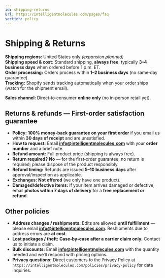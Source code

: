 ```yaml
---
id: shipping-returns
url: https://intelligentmolecules.com/pages/faq
section: policy
---
```


# Shipping & Returns

**Shipping regions:** United States only *(expansion planned)*  
**Shipping speed & cost:** Standard shipping, **always free**, typically **3–4 business days** when ordered before 1 p.m. ET.  
**Order processing:** Orders process within **1–2 business days** (no same‑day guarantee).  
**Tracking:** Shopify sends tracking automatically when your order ships (watch for the shipment email).

**Sales channel:** Direct‑to‑consumer **online only** (no in‑person retail yet).

## Returns & refunds — First‑order satisfaction guarantee
- **Policy:** **100% money‑back guarantee on your first order** if you email us within **30 days of receipt** and are unsatisfied.  
- **How to request:** Email **info@intelligentmolecules.com** with your **order number** and a brief note.  
- **Refund amount:** Full product price (shipping is always free).  
- **Return required?** **No** — for the first‑order guarantee, no return is required; please dispose of the product responsibly.  
- **Refund timing:** Refunds are issued **5–10 business days** after approval/inspection as applicable.  
- **Exchanges:** **Not offered** (we only have one product).  
- **Damaged/defective items:** If your item arrives damaged or defective, email **photos within 7 days of delivery** for a **free replacement or refund**.

## Other policies
- **Address changes / reshipments:** Edits are allowed **until fulfillment** — please email **info@intelligentmolecules.com**. Reshipments due to address errors are **at cost**.  
- **Lost packages / theft:** **Case‑by‑case after a carrier claim only.** Contact us to initiate a claim.
- **Bulk discounts:** Email **info@intelligentmolecules.com** with the quantity needed and we’ll respond with pricing options.  
- **Privacy questions:** Direct customers to the Privacy Policy at `https://intelligentmolecules.com/policies/privacy-policy` for data inquiries.
